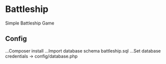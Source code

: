 # Battleship
Simple Battleship Game

## Config
...Composer install
...Import database schema battleship.sql
...Set database credentials -> config/database.php